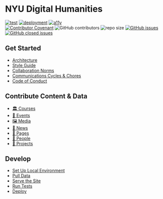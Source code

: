 # NYU Digital Humanities
[![test](https://github.com/nyu-dh/website/actions/workflows/test-html.yml/badge.svg)](https://github.com/nyu-dh/website/actions/workflows/test-html.yml)
[![deployment](https://img.shields.io/github/deployments/nyu-dh/nyu-dh.github.io/github-pages?label=deploy&logo=github)](https://github.com/nyu-dh/nyu-dh.github.io/deployments) 
[![a11y](https://github.com/nyu-dh/nyu-dh.github.io/actions/workflows/test-a11y.yml/badge.svg?branch=main)](https://github.com/nyu-dh/nyu-dh.github.io/actions/workflows/test-a11y.yml)  
[![Contributor Covenant](https://img.shields.io/badge/Contributor%20Covenant-2.1-4baaaa.svg?label=contributor+covenant)](docs/code-of-conduct.md)
![GitHub contributors](https://img.shields.io/github/contributors/nyu-dh/nyu-dh.github.io)
![repo size](https://img.shields.io/github/repo-size/nyu-dh/nyu-dh.github.io)
[![GitHub issues](https://img.shields.io/github/issues-raw/nyu-dh/nyu-dh.github.io)](https://github.com/nyu-dh/website/issues?q=is%3Aissue+is%3Aopen+) 
[![GitHub closed issues](https://img.shields.io/github/issues-closed-raw/nyu-dh/nyu-dh.github.io)](https://github.com/nyu-dh/website/issues?q=is%3Aissue+is%3Aclosed)


## Get Started
+ [Architecture](docs/architecture.md)
+ [Style Guide](docs/style-guide.md)
+ [Collaboration Norms](docs/guides/git-collab-norms.md)
+ [Communications Cycles & Chores](docs/communication-cycles-and-chores.md)
+ [Code of Conduct](docs/code-of-conduct.md)

## Contribute Content & Data
+ [🏛️ Courses](docs/guides/add-edit-courses.md)
+ [📆 Events](docs/guides/add-edit-news-events.md)
+ [🖼️ Media](docs/guides/add-edit-media.md)
+ [📰 News](docs/guides/add-edit-news-events.md)
+ [📝 Pages](docs/guides/add-edit-pages.md)
+ [👤 People](docs/guides/add-edit-people.md)
+ [🏺 Projects](docs/guides/add-edit-projects.md)  

## Develop
+ [Set Up Local Environment](docs/guides/local-development.md#set-up-dev-environment)
+ [Pull Data](docs/guides/pull-data-from-google-sheets.md)
+ [Serve the Site](docs/guides/local-development.md#serve-the-site)
+ [Run Tests](docs/guides/local-development.md#run-tests)
+ [Deploy](docs/architecture.md#deployment)


